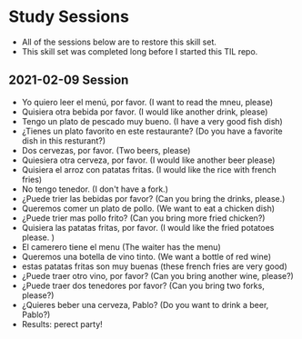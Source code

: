 # Study Sessions 
* All of the sessions below are to restore this skill set.
* This skill set was completed long before I started this TIL repo. 


## 2021-02-09 Session 
* Yo quiero leer el menú, por favor. (I want to read the mneu, please)
* Quisiera otra bebida por favor. (I would like another drink, please)
* Tengo un plato de pescado muy bueno. (I have a very good fish dish)
* ¿Tienes un plato favorito en este restaurante? (Do you have a favorite dish in this resturant?)
* Dos cervezas, por favor. (Two beers, please)
* Quiesiera otra cerveza, por favor. (I would like another beer please)
* Quisiera el arroz con patatas fritas. (I would like the rice with french fries)
* No tengo tenedor. (I don't have a fork.)
* ¿Puede trier las bebidas por favor? (Can you bring the drinks, please.)
* Queremos comer un plato de pollo. (We want to eat a chicken dish) 
* ¿Puede trier mas pollo frito? (Can you bring more fried chicken?)
* Quisiera las patatas fritas, por favor. (I would like the fried potatoes please. )
* El camerero tiene el menu (The waiter has the menu)
* Queremos una botella de vino tinto. (We want a bottle of red wine)
* estas patatas fritas son muy buenas (these french fries are very good)
* ¿Puede traer otro vino, por favor? (Can you bring another wine, please?) 
*  ¿Puede traer dos tenedores por favor? (Can you bring two forks, please?)
* ¿Quieres beber una cerveza, Pablo?  (Do you want to drink a beer, Pablo?)
* Results: perect party!  


